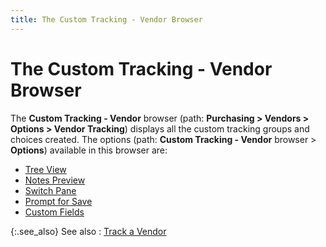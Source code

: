 ```yaml
---
title: The Custom Tracking - Vendor Browser
---
```


# The Custom Tracking - Vendor Browser


The **Custom Tracking - Vendor** browser (path: **Purchasing &gt; Vendors &gt; Options &gt; Vendor Tracking**) displays all the custom tracking groups and choices created. The options (path: **Custom Tracking - Vendor** browser > **Options**) available in this browser are:

- [Tree View]({{site.ct_baseurl}}/misc/tree_view_ct_vendor_browser_option.html)
- [Notes Preview]({{site.ct_baseurl}}/misc/notes_preview_ct_vendor_browser_option.html)
- [Switch Pane]({{site.ct_baseurl}}/misc/switch_pane_ct_vendor_browser_option.html)
- [Prompt for Save]({{site.ct_baseurl}}/misc/prompt_for_save_ct_vendor_browser_option.html)
- [Custom Fields]({{site.ct_baseurl}}/misc/custom_fields_ct_browser_vendor.html)



{:.see_also}
See also
: [Track a Vendor]({{site.ct_baseurl}}/vendor-tracking/track_a_vendor.html)
